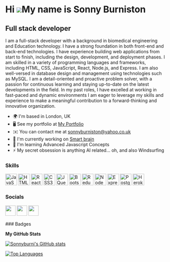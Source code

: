 Hi ![](https://user-images.githubusercontent.com/18350557/176309783-0785949b-9127-417c-8b55-ab5a4333674e.gif)My name is Sonny Burniston
=======================================================================================================================================

Full stack developer
--------------------

I am a full-stack developer with a background in biomedical engineering and Education technology. 
I have a strong foundation in both front-end and back-end technologies. I have experience building web applications from start to finish, including the design, development, and deployment phases. I am skilled in a variety of programming languages and frameworks, including HTML, CSS, JavaScript, React, Node.js, and Express. I am also well-versed in database design and management using technologies such as MySQL.
I am a detail-oriented and proactive problem solver, with a passion for continuous learning and staying up-to-date on the latest developments in the field. In my past roles, I have excelled at working in fast-paced and dynamic environments
I am eager to leverage my skills and experience to make a meaningful contribution to a forward-thinking and innovative organization.

* 🌍  I'm based in London, UK
* 🖥️  See my portfolio at [My Portfolio](http://bespoke-panda-2119ff.netlify.app/)
* ✉️  You can contact me at [sonnyburniston@yahoo.co.uk](mailto:sonnyburniston@yahoo.co.uk)
* 🚀  I'm currently working on [Smart brain](https://sonny-smart-brain.herokuapp.com/)
* 🧠  I'm learning Advanced Javascript Concepts
* ⚡  My secret obsession is anything AI related... oh, and also Windsurfing

### Skills

<p align="left">
<a href="https://developer.mozilla.org/en-US/docs/Web/JavaScript" target="_blank" rel="noreferrer"><img src="https://raw.githubusercontent.com/danielcranney/readme-generator/main/public/icons/skills/javascript-colored.svg" width="36" height="36" alt="JavaScript" /></a>
<a href="https://developer.mozilla.org/en-US/docs/Glossary/HTML5" target="_blank" rel="noreferrer"><img src="https://raw.githubusercontent.com/danielcranney/readme-generator/main/public/icons/skills/html5-colored.svg" width="36" height="36" alt="HTML5" /></a>
<a href="https://reactjs.org/" target="_blank" rel="noreferrer"><img src="https://raw.githubusercontent.com/danielcranney/readme-generator/main/public/icons/skills/react-colored.svg" width="36" height="36" alt="React" /></a>
<a href="https://www.w3.org/TR/CSS/#css" target="_blank" rel="noreferrer"><img src="https://raw.githubusercontent.com/danielcranney/readme-generator/main/public/icons/skills/css3-colored.svg" width="36" height="36" alt="CSS3" /></a>
<a href="https://jquery.com/" target="_blank" rel="noreferrer"><img src="https://raw.githubusercontent.com/danielcranney/readme-generator/main/public/icons/skills/jquery-colored.svg" width="36" height="36" alt="JQuery" /></a>
<a href="https://getbootstrap.com/" target="_blank" rel="noreferrer"><img src="https://raw.githubusercontent.com/danielcranney/readme-generator/main/public/icons/skills/bootstrap-colored.svg" width="36" height="36" alt="Bootstrap" /></a>
<a href="https://redux.js.org/" target="_blank" rel="noreferrer"><img src="https://raw.githubusercontent.com/danielcranney/readme-generator/main/public/icons/skills/redux-colored.svg" width="36" height="36" alt="Redux" /></a>
<a href="https://nodejs.org/en/" target="_blank" rel="noreferrer"><img src="https://raw.githubusercontent.com/danielcranney/readme-generator/main/public/icons/skills/nodejs-colored.svg" width="36" height="36" alt="NodeJS" /></a>
<a href="https://expressjs.com/" target="_blank" rel="noreferrer"><img src="https://raw.githubusercontent.com/danielcranney/readme-generator/main/public/icons/skills/express-colored.svg" width="36" height="36" alt="Express" /></a>
<a href="https://www.postgresql.org/" target="_blank" rel="noreferrer"><img src="https://raw.githubusercontent.com/danielcranney/readme-generator/main/public/icons/skills/postgresql-colored.svg" width="36" height="36" alt="PostgreSQL" /></a>
<a href="https://www.heroku.com/" target="_blank" rel="noreferrer"><img src="https://raw.githubusercontent.com/danielcranney/readme-generator/main/public/icons/skills/heroku-colored.svg" width="36" height="36" alt="Heroku" /></a>
</p>

### Socials

<p align="left"> <a href="https://www.github.com/Sonnyburni" target="_blank" rel="noreferrer"><img src="https://raw.githubusercontent.com/danielcranney/readme-generator/main/public/icons/socials/github.svg" width="32" height="32" /></a> <a href="https://www.linkedin.com/in/sonny-burniston" target="_blank" rel="noreferrer"><img src="https://raw.githubusercontent.com/danielcranney/readme-generator/main/public/icons/socials/linkedin.svg" width="32" height="32" /></a> <a href="https://www.youtube.com/c/@TheEfficientEngineer" target="_blank" rel="noreferrer"><img src="https://raw.githubusercontent.com/danielcranney/readme-generator/main/public/icons/socials/youtube.svg" width="32" height="32" /></a></p>
### Badges

<b>My GitHub Stats</b>

<a href="http://www.github.com/Sonnyburni"><img src="https://github-readme-stats.vercel.app/api?username=Sonnyburni&show_icons=true&hide=&count_private=true&title_color=22c55e&text_color=ffffff&icon_color=84cc16&bg_color=134e4a&hide_border=true&show_icons=true" alt="Sonnyburni's GitHub stats" /></a>

<a href="https://github.com/Sonnyburni" align="left"><img src="https://github-readme-stats.vercel.app/api/top-langs/?username=Sonnyburni&langs_count=10&title_color=22c55e&text_color=ffffff&icon_color=84cc16&bg_color=134e4a&hide_border=true&locale=en&custom_title=Top%20%Languages" alt="Top Languages" /></a>
